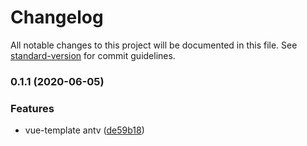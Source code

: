 # Changelog

All notable changes to this project will be documented in this file. See [standard-version](https://github.com/conventional-changelog/standard-version) for commit guidelines.

### 0.1.1 (2020-06-05)


### Features

* vue-template antv ([de59b18](https://github.com/FearlessMa/vue-template/commit/de59b186776b683bd715f164dd85bcf5831d6352))
